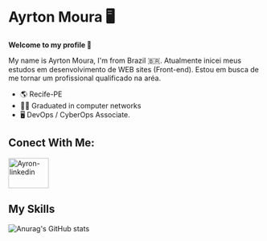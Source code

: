# Ayrton Moura 🖥️

 **Welcome to my profile 👋**

My name is Ayrton Moura, I'm from Brazil :brazil:. Atualmente inicei meus estudos em desenvolvimento de WEB sites (Front-end). Estou em busca de me tornar um profissional qualificado na aréa.


-  🌎 Recife-PE
-  👨‍🎓  Graduated in computer networks
-  🖥️ DevOps / CyberOps Associate. 

## Conect With Me:


<a href="https://www.linkedin.com/in/ayrton-moura-61b15a1a5/" target="_blank">
 <img align="center" alt="Ayron-linkedin" height="60" width="80" src="https://cdn.jsdelivr.net/gh/devicons/devicon/icons/linkedin/linkedin-original.svg" style="max-width:100%;">
 </a>


## My Skills

![Anurag's GitHub stats](https://github-readme-stats.vercel.app/api?username=AyrtonCyberSec&show_icons=true&theme=radical)
